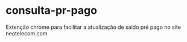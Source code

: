 # consulta-pr-pago
Extenção chrome para facilitar a atualização de saldo pré pago no site neotelecom.com

